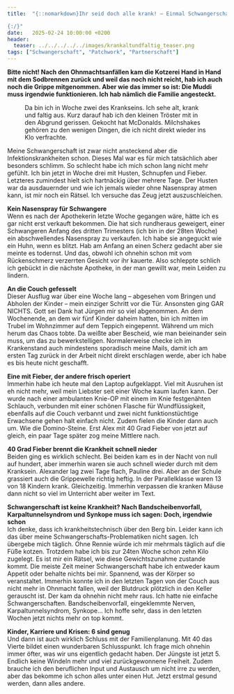 ```yaml
---
title:  "{::nomarkdown}Ihr seid doch alle krank! – Einmal Schwangerschaftsleiden mit Grippe bitte

{:/}"
date:   2025-02-24 10:00:00 +0200
header:
  teaser: ../../../../../images/krankaltundfaltig_teaser.png
tags: ["Schwangerschaft", "Patchwork", "Partnerschaft"]
---
```


**Bitte nicht! Nach den Ohnmachtsanfällen kam die Kotzerei Hand in Hand mit dem Sodbrennen zurück und weil das noch nicht reicht, hab ich auch noch die Grippe mitgenommen. Aber wie das immer so ist: Die Muddi muss irgendwie funktionieren. Ich hab nämlich die Familie angesteckt.**

<figure>
  <img src="../../../../../images/altkrankundfaltig.png" alt="">
  <figcaption>Da bin ich in Woche zwei des Krankseins. Ich sehe alt, krank und faltig aus. Kurz darauf hab ich den kleinen Tröster mit in den Abgrund gerissen. Gekocht hat McDonalds. Milchshakes gehören zu den wenigen Dingen, die ich nicht direkt wieder ins Klo verfrachte.</figcaption>
</figure>      

Meine Schwangerschaft ist zwar nicht ansteckend aber die Infektionskrankheiten schon. Dieses Mal war es für mich tatsächlich aber besonders schlimm. So schlecht habe ich mich schon lang nicht mehr gefühlt. Ich bin jetzt in Woche drei mit Husten, Schnupfen und Fieber. Letzteres zumindest hielt sich hartnäckig über mehrere Tage. Der Husten war da ausdauernder und wie ich jemals wieder ohne Nasenspray atmen kann, ist mir noch ein Rätsel. Ich versuche das Zeug jetzt auszuschleichen. 

<b>Kein Nasenspray für Schwangere</b><br>
Wenn es nach der Apothekerin letzte Woche gegangen wäre, hätte ich es gar nicht erst verkauft bekommen. Die hat sich rundheraus geweigert, einer Schwangeren Anfang des dritten Trimesters (ich bin in der 28ten Woche) ein abschwellendes Nasenspray zu verkaufen. Ich habe sie angeguckt wie ein Huhn, wenn es blitzt. Hab am Anfang an einen Scherz gedacht aber sie meinte es todernst. Und das, obwohl ich ohnehin schon mit vom Rückenschmerz verzerrten Gesicht vor ihr kauerte. Also schleppte schlich ich gebückt in die nächste Apotheke, in der man gewillt war, mein Leiden zu lindern. 

<b>An die Couch gefesselt</b><br>
Dieser Ausflug war über eine Woche lang – abgesehen vom Bringen und Abholen der Kinder – mein einziger Schritt vor die Tür. Ansonsten ging GAR NICHTS. Gott sei Dank hat Jürgen mir so viel abgenommen. An dem Wochenende, an dem wir fünf Kinder daheim hatten, bin ich mitten im Trubel im Wohnzimmer auf dem Teppich eingepennt. Während um mich herum das Chaos tobte. Da weißte aber Bescheid, wie man beieinander sein muss, um das zu bewerkstelligen. Normalerweise checke ich im Krankenstand auch mindestens sporadisch meine Mails, damit ich am ersten Tag zurück in der Arbeit nicht direkt erschlagen werde, aber ich habe es bis heute nicht geschafft.

<b>Eine mit Fieber, der andere frisch operiert</b><br>
Immerhin habe ich heute mal den Laptop aufgeklappt. Viel mit Ausruhen ist eh nicht mehr, weil mein Liebster seit einer Woche kaum laufen kann. Der wurde nach einer ambulanten Knie-OP mit einem im Knie festgenähten Schlauch, verbunden mit einer schönen Flasche für Wundflüssigkeit, ebenfalls auf die Couch verbannt und zwei nicht funktionstüchtige Erwachsene gehen halt einfach nicht. Zudem fielen die Kinder dann auch um. Wie die Domino-Steine. Erst Alex mit 40 Grad Fieber von jetzt auf gleich, ein paar Tage später zog meine Mittlere nach.  

<b>40 Grad Fieber brennt die Krankheit schnell nieder</b><br>
Beiden ging es wirklich schlecht. Bei beiden kam es in der Nacht von null auf hundert, aber immerhin waren sie auch schnell wieder durch mit dem Kranksein. Alexander lag zwei Tage flach, Pauline drei. Aber an der Schule grassiert auch die Grippewelle richtig heftig. In der Parallelklasse waren 13 von 18 Kindern krank. Gleichzeitig. Immerhin verpassen die kranken Mäuse dann nicht so viel im Unterricht aber weiter im Text. 

<b>Schwangerschaft ist keine Krankheit? Nach Bandscheibenvorfall, Karpaltunnelsyndrom und Synkope muss ich sagen: Doch, irgendwie schon</b><br>
Ich denke, dass ich krankheitstechnisch über den Berg bin. Leider kann ich das über meine Schwangerschafts-Problematiken nicht sagen. Ich übergebe mich täglich. Ohne Rennie würde ich mir mehrmals täglich auf die Füße kotzen. Trotzdem habe ich bis zur 24ten Woche schon zehn Kilo zugelegt. Es ist mir ein Rätsel, wie diese Gewichtszunahme zustande kommt. Die meiste Zeit meiner Schwangerschaft habe ich entweder kaum Appetit oder behalte nichts bei mir. Spannend, was der Körper so veranstaltet. Immerhin konnte ich in den letzten Tagen von der Couch aus nicht mehr in Ohnmacht fallen, weil der Blutdruck plötzlich in den Keller gerauscht ist. Der kam da ohnehin nicht mehr raus. Ich hatte nie einfache Schwangerschaften. Bandscheibenvorfall, eingeklemmte Nerven, Karpaltunnelsyndrom, Synkope… Ich hoffe sehr, dass in den letzten Wochen jetzt nichts mehr on top kommt.

<b>Kinder, Karriere und Krisen: 6 sind genug</b><br>
Und dann ist auch wirklich Schluss mit der Familienplanung. Mit 40 das Vierte bildet einen wunderbaren Schlusspunkt. Ich frage mich ohnehin immer öfter, was wir uns eigentlich gedacht haben. Der Jüngste ist jetzt 5. Endlich keine Windeln mehr und viel zurückgewonnene Freiheit. Zudem brauche ich den beruflichen Input und Austausch um nicht irre zu werden, aber das bekomme ich schon alles unter einen Hut. Jetzt erstmal gesund werden, dann alles andere.









 






 

 





 









 















 















 

 





 

  


 
 
 
 


   


 



 






 






 


 
 






















 








 

   



















  












 






 





  


  






					 


 
 